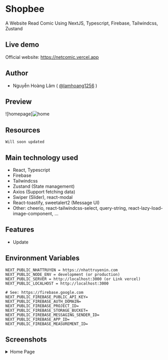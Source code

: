 # Shopbee
A Website Read Comic Using NextJS, Typescript, Firebase, Tailwindcss, Zustand

## Live demo

Official website: https://netcomic.vercel.app

## Author
- Nguyễn Hoàng Lâm ( [@lamhoang1256](https://github.com/lamhoang1256) )

## Preview

![homepage]![home](https://user-images.githubusercontent.com/61537853/198968769-85739c4c-7b50-40a6-a38b-020a2eba05da.png)

## Resources
```
Will soon updated
```
## Main technology used

- React, Typescript
- Firebase
- Tailwindcss
- Zustand (State management)
- Axios (Support fetching data)
- Swiper (Slider), react-modal
- React-toastify, sweetalert2 (Message UI)
- Other: cheerio, react-tailwindcss-select, query-string, react-lazy-load-image-component, ...

## Features

- Update

## Environment Variables

```
NEXT_PUBLIC_NHATTRUYEN = https://nhattruyenin.com
NEXT_PUBLIC_NODE_ENV = development (or production)
NEXT_PUBLIC_SERVER = http://localhost:3000 (or Link vercel)
NEXT_PUBLIC_LOCALHOST = http://localhost:3000

# See: https://firebase.google.com
NEXT_PUBLIC_FIREBASE_PUBLIC_API_KEY=
NEXT_PUBLIC_FIREBASE_AUTH_DOMAIN=
NEXT_PUBLIC_FIREBASE_PROJECT_ID=
NEXT_PUBLIC_FIREBASE_STORAGE_BUCKET=
NEXT_PUBLIC_FIREBASE_MESSAGING_SENDER_ID=
NEXT_PUBLIC_FIREBASE_APP_ID=
NEXT_PUBLIC_FIREBASE_MEASUREMENT_ID=
```

## Screenshots

<details>
 <summary>Home Page</summary>
 <p>
 
 ![homepage](https://user-images.githubusercontent.com/61537853/198968769-85739c4c-7b50-40a6-a38b-020a2eba05da.png)
 </p>
</details>
